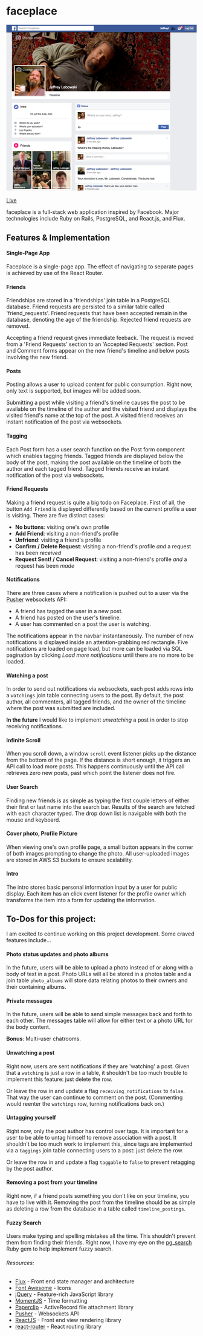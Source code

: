 # faceplace

![Sample profile][profile_img]

[Live][live]

faceplace is a full-stack web application inspired by Facebook. Major technologies include Ruby on Rails, PostgreSQL, and React.js, and Flux.

## Features & Implementation

#### Single-Page App

Faceplace is a single-page app. The effect of navigating to separate pages is achieved by use of the React Router.

#### Friends

Friendships are stored in a 'friendships' join table in a PostgreSQL database. Friend requests are persisted to a similar table called 'friend_requests'. Friend requests that have been accepted remain in the database, denoting the age of the friendship. Rejected friend requests are removed.

Accepting a friend request gives immediate feeback. The request is moved from a 'Friend Requests' section to an 'Accepted Requests' section. Post and Comment forms appear on the new friend's timeline and below posts involving the new friend.

#### Posts

Posting allows a user to upload content for public consumption. Right now, only text is supported, but images will be added soon.

Submitting a post while visiting a friend's timeline causes the post to be available on the timeline of the author and the visited friend and displays the visited friend's name at the top of the post. A visited friend receives an instant notification of the post via websockets.

#### Tagging

Each Post form has a user search function on the Post form component which enables tagging friends. Tagged friends are displayed below the body of the post, making the post available on the timeline of both the author and each tagged friend. Tagged friends receive an instant notification of the post via websockets.

#### Friend Requests

Making a friend request is quite a big todo on Faceplace. First of all, the button `Add Friend` is displayed differently based on the current profile a user is visiting. There are five distinct cases:

 * **No buttons**: visiting one's own profile
 * **Add Friend**: visiting a non-friend's profile
 * **Unfriend**: visiting a friend's profile
 * **Confirm / Delete Request**: visiting a non-friend's profile *and* a request has been *received*
 * **Request Sent! / Cancel Request**: visiting a non-friend's profile *and* a request has been *made*

#### Notifications

There are three cases where a notification is pushed out to a user via the [Pusher][Pusher] websockets API:

* A friend has tagged the user in a new post.
* A friend has posted on the user's timeline.
* A user has commented on a post the user is watching.

The notifications appear in the navbar instantaneously. The number of new notifications is displayed inside an attention-grabbing red rectangle. Five notifications are loaded on page load, but more can be loaded via SQL pagination by clicking *Load more notifications* until there are no more to be loaded.

#### Watching a post

In order to send out notifications via websockets, each post adds rows into a `watchings` join table connecting users to the post. By default, the post author, all commenters, all tagged friends, and the owner of the timeline where the post was submitted are included.

**In the future** I would like to implement *unwatching* a post in order to stop receiving notifications.

#### Infinite Scroll

When you scroll down, a window `scroll` event listener picks up the distance from the bottom of the page. If the distance is short enough, it triggers an API call to load more posts. This happens continuously until the API call retrieves zero new posts, past which point the listener does not fire.

#### User Search

Finding new friends is as simple as typing the first couple letters of either their first or last name into the search bar. Results of the search are fetched with each character typed. The drop down list is navigable with both the mouse and keyboard.

#### Cover photo, Profile Picture

When viewing one's own profile page, a small button appears in the corner of both images prompting to change the photo. All user-uploaded images are stored in AWS S3 buckets to ensure scalability.

#### Intro

The intro stores basic personal information input by a user for public display. Each item has an click event listener for the profile owner which transforms the item into a form for updating the information.

## To-Dos for this project:

I am  excited to continue working on this project development. Some craved features include...

#### Photo status updates and photo albums

In the future, users will be able to upload a photo instead of or along with a body of text in a post. Photo URLs will all be stored in a photos table and a join table `photo_albums` will store data relating photos to their owners and their containing albums.

#### Private messages

In the future, users will be able to send simple messages back and forth to each other. The messages table will allow for either text or a photo URL for the body content.

**Bonus**: Multi-user chatrooms.

#### Unwatching a post

Right now, users are sent notifications if they are 'watching' a post. Given that a `watching` is just a row in a table, it shouldn't be too much trouble to implement this feature: just delete the row.

Or leave the row in and update a flag `receiving_notifications` to `false`. That way the user can continue to comment on the post. (Commenting would reenter the `watchings` row, turning notifications back on.)

#### Untagging yourself

Right now, only the post author has control over tags. It is important for a user to be able to untag himself to remove association with a post. It shouldn't be too much work to implement this, since tags are implemented via a `taggings` join table connecting users to a post: just delete the row.

Or leave the row in and update a flag `taggable` to `false` to prevent retagging by the post author.

#### Removing a post from your timeline

Right now, if a friend posts something you don't like on your timeline, you have to live with it. Removing the post from the timeline should be as simple as deleting a row from the database in a table called `timeline_postings`.

#### Fuzzy Search

Users make typing and spelling mistakes all the time. This shouldn't prevent them from finding their friends. Right now, I have my eye on the [pg_search][pgsearch] Ruby gem to help implement fuzzy search.

###### Resources:

* [Flux][flux] - Front end state manager and architecture
* [Font Awesome][fa] - Icons
* [jQuery][jquery] - Feature-rich JavaScript library
* [MomentJS][moment] - Time formatting
* [Paperclip][paperclip] - ActiveRecord file attachment library
* [Pusher][pusher] - Websockets API
* [ReactJS][react] - Front end view rendering library
* [react-router][reactrouter] - React routing library


[fa]: http://fontawesome.io/ "Font Awesome"
[flux]: https://github.com/facebook/flux "Flux"
[jquery]: https://jquery.com/ "jQuery"
[live]: http://www.faceplace.io "Live"
[moment]: http://momentjs.com/ "Moment JS"
[paperclip]: https://github.com/thoughtbot/paperclip "Paperclip"
[pgsearch]: https://github.com/Casecommons/pg_search "PG Search"
[profile_img]: ./app/assets/images/user_profile.png "Sample profile"
[pusher]: https://pusher.com/ "Pusher Websockets API"
[react]: https://facebook.github.io/react/ "ReactJS"
[reactrouter]: https://github.com/reactjs/react-router "react-router"
